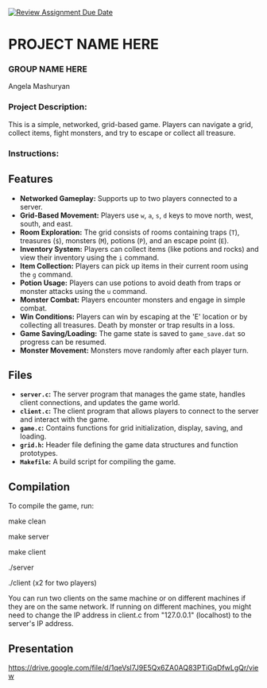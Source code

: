 [![Review Assignment Due Date](https://classroom.github.com/assets/deadline-readme-button-22041afd0340ce965d47ae6ef1cefeee28c7c493a6346c4f15d667ab976d596c.svg)](https://classroom.github.com/a/Vh67aNdh)
# PROJECT NAME HERE

### GROUP NAME HERE

Angela Mashuryan 

### Project Description:

This is a simple, networked, grid-based game. Players can navigate a grid, collect items, fight monsters, and try to escape or collect all treasure.
  
### Instructions:

## Features

*   **Networked Gameplay:** Supports up to two players connected to a server.
*   **Grid-Based Movement:** Players use `w`, `a`, `s`, `d` keys to move north, west, south, and east.
*   **Room Exploration:** The grid consists of rooms containing traps (`T`), treasures (`$`), monsters (`M`), potions (`P`), and an escape point (`E`).
*   **Inventory System:** Players can collect items (like potions and rocks) and view their inventory using the `i` command.
*   **Item Collection:** Players can pick up items in their current room using the `g` command.
*   **Potion Usage:** Players can use potions to avoid death from traps or monster attacks using the `u` command.
*   **Monster Combat:** Players encounter monsters and engage in simple combat.
*   **Win Conditions:** Players can win by escaping at the 'E' location or by collecting all treasures. Death by monster or trap results in a loss.
*   **Game Saving/Loading:** The game state is saved to `game_save.dat` so progress can be resumed.
*   **Monster Movement:** Monsters move randomly after each player turn.

## Files

*   **`server.c`:** The server program that manages the game state, handles client connections, and updates the game world.
*   **`client.c`:** The client program that allows players to connect to the server and interact with the game.
*   **`game.c`:** Contains functions for grid initialization, display, saving, and loading.
*   **`grid.h`:** Header file defining the game data structures and function prototypes.
*   **`Makefile`:** A build script for compiling the game.

## Compilation

To compile the game, run:

make clean

make server

make client

./server

./client (x2 for two players)

You can run two clients on the same machine or on different machines if they are on the same network. If running on different machines, you might need to change the IP address in client.c from "127.0.0.1" (localhost) to the server's IP address.

## Presentation

https://drive.google.com/file/d/1qeVsl7J9E5Qx6ZA0AQ83PTiGqDfwLgQr/view



